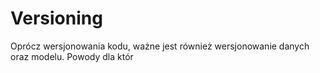# Versioning

Oprócz wersjonowania kodu, ważne jest również wersjonowanie danych oraz modelu. Powody dla któr